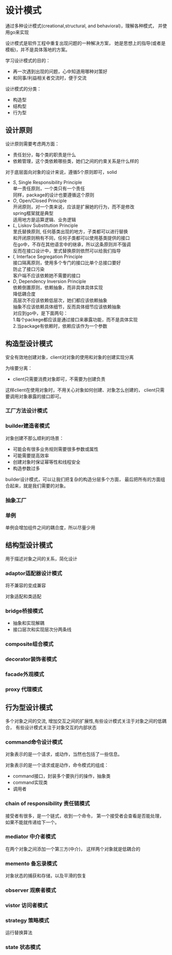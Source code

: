 # 设计模式

通过多种设计模式(creational,structural, and behavioral)，理解各种模式，
并使用go来实现

设计模式是软件工程中重复出现问题的一种解决方案，
她是思想上的指导(或者是模板)，并不是具体落地的方案。

学习设计模式的目的：
- 再一次遇到出现的问题，心中知道用哪种对策好
- 和同事/利益相关者交流时，便于交流

设计模式的分类：
- 构造型
- 结构型
- 行为型

## 设计原则

设计原则需要考虑两方面：
- 责任划分，每个类的职责是什么
- 依赖管理，这个类依赖哪些类，她们之间的约束关系是什么样的

对于底层面向对象的设计来说，遵循5个原则即可，solid
- *S*, Single Responsibility Principle  
    单一责任原则，一个类只有一个责任  
    同样，package的设计也要遵循这个原则
- *O*, Open/Closed Principle  
    开闭原则，对一个类来说，应该是扩展她的行为，而不是修改  
    spring框架就是典型  
    适用地方是运算逻辑、业务逻辑
- *L*, Liskov Substitution Principle  
    里氏替换原则, 任何基类出现的地方，子类都可以进行替换  
    和开闭原则稍有不同，任何子类都可以使用基类提供的接口  
    在go中，不存在其他语言中的继承，所以这条原则并不强调  
    反而在接口设计中，里式替换原则依然可以给我们指导
- *I*, Interface Segregation Principle  
    接口隔离原则，使用多个专门的接口比单个总接口要好  
    防止了接口污染  
    客户端不应该依赖她不需要的接口  
- *D*, Dependency Inversion Principle  
    依赖倒置原则，依赖抽象，而非具体具体实现  
    降低耦合度  
    高层次不应该依赖低层次，她们都应该依赖抽象  
    抽象不应该依赖具体细节，反而具体细节应该依赖抽象  
    对应到go中，是下面两句：  
        1.每个packege都应该是通过接口来暴露功能，而不是具体实现  
        2.当package有依赖时，依赖应该作为一个参数

## 构造型设计模式

安全有效地创建对象，client对对象的使用和对象的创建实现分离

为啥要分离：
- client只需要消费对象即可，不需要为创建负责

这样client在使用对象时，不用关心对象如何创建、对象怎么创建的，
client只需要调用对象暴露的接口即可。

### 工厂方法设计模式

### builder建造者模式

对象创建不那么顺利的场景：
- 可能会有很多业务规则需要很多参数或属性
- 可能需要提高效率
- 创建对象时保证幂等性和线程安全
- 构造参数过多

builder设计模式，可以让我们把复杂的构造分层多个方面，
最后把所有的方面组合起来，就是我们需要的对象。

### 抽象工厂

### 单例

单例会增加组件之间的耦合度，所以尽量少用

## 结构型设计模式

用于描述对象之间的关系，简化设计

### adaptor适配器设计模式

将不兼容的变成兼容

对象适配和类适配

### bridge桥接模式

- 抽象和实现解耦
- 接口层次和实现层次分两条线

### composite组合模式

### decorator装饰者模式

### facade外观模式

### proxy 代理模式

## 行为型设计模式

多个对象之间的交流,
增加交互之间的扩展性,有些设计模式关注于对象之间的低耦合，
有些设计模式关注于对象交互的内部状态

### command命令设计模式

对象表示的是一个请求，或动作，当然也包括了一些信息。

对象表示的是一个请求或是动作，命令模式的组成：
- command接口，封装多个要执行的操作，抽象类
- command实现类
- 调用者

### chain of responsibility 责任链模式

接受者有很多，是一个链式，收到一个命令，
第一个接受者会查看是否能处理，如果不能就传递给下一个。

### mediator 中介者模式

在两个对象之间添加一个第三方(中介)，
这样两个对象就是低耦合的

### memento 备忘录模式

对象状态的捕获和存储，以及平滑的恢复

### observer 观察者模式

### vistor 访问者模式

### strategy 策略模式

运行替换算法

### state 状态模式





